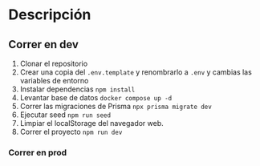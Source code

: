 # Descripción

## Correr en dev

1. Clonar el repositorio
2. Crear una copia del `.env.template` y renombrarlo a `.env` y cambias las variables de entorno
3. Instalar dependencias `npm install`
4. Levantar base de datos `docker compose up -d`
5. Correr las migraciones de Prisma `npx prisma migrate dev`
6. Ejecutar seed `npm run seed`
7. Limpiar el localStorage del navegador web.
8. Correr el proyecto `npm run dev`

### Correr en prod